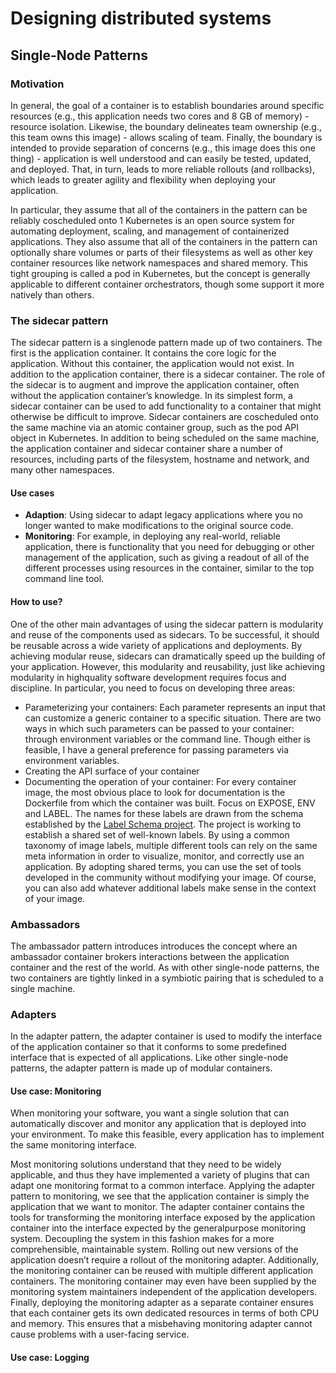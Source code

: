 # Designing distributed systems

## Single-Node Patterns 

### Motivation
In general, the goal of a container is to establish boundaries around specific resources (e.g., this application needs two cores and 8 GB of memory) - resource isolation. Likewise, the boundary delineates team ownership (e.g., this team owns this image) - allows scaling of team. Finally, the boundary is intended to provide separation of concerns (e.g., this image does this one thing) - application is well understood and can easily be tested, updated, and deployed. That, in turn, leads to more reliable rollouts (and rollbacks), which leads to greater agility and flexibility when deploying your application.

In particular, they assume that all of the containers in the pattern can be reliably coscheduled onto 1 Kubernetes is an open source system for automating deployment, scaling, and management of containerized applications. They also assume that all of the containers in the pattern can optionally share volumes or parts of their filesystems as well as other key container resources like network namespaces and shared memory. This tight grouping is called a pod in Kubernetes, but the concept is generally applicable to different container orchestrators, though some support it more natively than others.

### The sidecar pattern
The sidecar pattern is a singlenode pattern made up of two containers. The first is the application container. It contains the core logic for the application. Without this container, the application would not exist. In addition to the application container, there is a sidecar container. The role of the sidecar is to augment and improve the application container, often without the application container’s knowledge. In its simplest form, a sidecar container can be
used to add functionality to a container that might otherwise be difficult to improve. Sidecar containers are coscheduled onto the same machine via an atomic container group, such as the pod API object in Kubernetes. In addition to being scheduled on the same machine, the application container and sidecar container share a number of resources, including parts of the filesystem, hostname and network, and many other namespaces.

#### Use cases
* **Adaption**: Using sidecar to adapt legacy applications where you no longer wanted to make modifications to the original source code.
* **Monitoring**: For example, in deploying any real-world, reliable application, there is functionality that you need for debugging or other management of the application, such as giving a readout of all of the different processes using resources in the container, similar to the top command line tool.
 
#### How to use?

One of the other main advantages of using the sidecar pattern is modularity and reuse of the components used as sidecars. To be successful, it should be reusable across a wide variety of applications and deployments. By achieving modular reuse, sidecars can dramatically speed up the building of your application. However, this modularity and reusability, just like achieving modularity in highquality software development requires focus and discipline. In particular, you need to focus on developing three areas:
* Parameterizing your containers: Each parameter represents an input that can customize a generic container to a specific situation. There are two
ways in which such parameters can be passed to your container: through environment variables or the command line. Though either is feasible, I have a general preference for passing parameters via environment variables. 
* Creating the API surface of your container
* Documenting the operation of your container: For every container image, the most obvious place to look for documentation is the Dockerfile from which the container was built. Focus on EXPOSE, ENV and LABEL. The names for these labels are drawn from the schema established by the [Label Schema project](http://label-schema.org/rc1/). The project is working to establish a shared set of well-known labels. By using a common taxonomy of image labels, multiple different tools can rely on the same meta information in order to visualize, monitor, and correctly use an application. By adopting shared terms, you can use the set of tools developed in the community without modifying your image. Of course, you can also add whatever additional labels make sense in the context of your image.


### Ambassadors

The ambassador pattern introduces introduces the concept where an ambassador container brokers interactions between the application container and the rest of the world. As with other single-node patterns, the two containers are tightly linked in a symbiotic pairing that is scheduled to a single machine.


### Adapters
In the adapter pattern, the adapter container is used to modify the interface of the application container so that it conforms to some predefined interface that is expected of all applications. Like other single-node patterns, the adapter pattern is made up of modular containers.

#### Use case: Monitoring
When monitoring your software, you want a single solution that can automatically discover and monitor any application that is deployed into your environment. To make this feasible, every application has to implement the same monitoring interface.

Most monitoring solutions understand that they need to be widely applicable, and thus they have implemented a variety of plugins that can adapt one monitoring format to a common interface. Applying the adapter pattern to monitoring, we see that the application container is simply the application that we want to monitor. The adapter container contains the tools for transforming the monitoring interface exposed by the application container into the interface expected by the generalpurpose monitoring system. Decoupling the system in this fashion makes for a more comprehensible, maintainable system. Rolling out new versions of the application doesn’t require a rollout of the monitoring adapter. Additionally, the monitoring container can be reused with multiple different application containers. The monitoring container may even have been supplied by the monitoring system maintainers independent of the application developers. Finally, deploying the monitoring adapter as a separate container ensures that each container gets its own dedicated resources in terms of both CPU and memory. This ensures that a misbehaving monitoring adapter cannot cause problems with a user-facing service.

#### Use case: Logging
